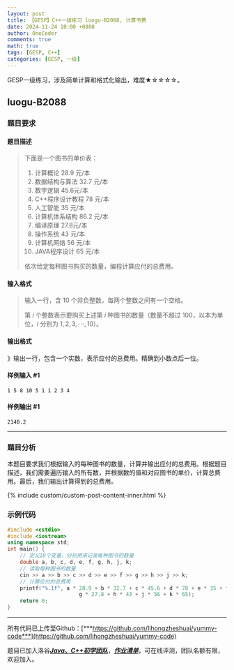 ```yaml
---
layout: post
title: 【GESP】C++一级练习 luogu-B2088, 计算书费
date: 2024-11-24 10:00 +0800
author: OneCoder
comments: true
math: true
tags: [GESP, C++]
categories: [GESP, 一级]
---
```

GESP一级练习，涉及简单计算和格式化输出，难度★☆☆☆☆。

<!--more-->

## luogu-B2088

### 题目要求

#### 题目描述

>下面是一个图书的单价表：
>
>1. 计算概论 28.9 元/本
>2. 数据结构与算法 32.7 元/本
>3. 数字逻辑 45.6元/本
>4. C++程序设计教程 78 元/本
>5. 人工智能 35 元/本
>6. 计算机体系结构 86.2 元/本
>7. 编译原理 27.8元/本
>8. 操作系统 43 元/本
>9. 计算机网络 56 元/本
>10. JAVA程序设计 65 元/本
>
>依次给定每种图书购买的数量，编程计算应付的总费用。

#### 输入格式

>输入一行，含 $10$ 个非负整数，每两个整数之间有一个空格。
>
>第 $i$ 个整数表示要购买上述第 $i$ 种图书的数量（数量不超过 $100$，以本为单位，$i$ 分别为 $1,2,3, \cdots ,10$）。

#### 输出格式

》输出一行，包含一个实数，表示应付的总费用。精确到小数点后一位。

#### 样例输入 #1

```console
1 5 8 10 5 1 1 2 3 4
```

#### 样例输出 #1

```console
2140.2
```

---

### 题目分析

本题目要求我们根据输入的每种图书的数量，计算并输出应付的总费用。根据题目描述，我们需要遍历输入的所有数，并根据数的值和对应图书的单价，计算总费用。最后，我们输出计算得到的总费用。

{% include custom/custom-post-content-inner.html %}

### 示例代码

```cpp
#include <cstdio>
#include <iostream>
using namespace std;
int main() {
    // 定义10个变量，分别用来记录每种图书的数量
    double a, b, c, d, e, f, g, h, j, k;
    // 读取每种图书的数量
    cin >> a >> b >> c >> d >> e >> f >> g >> h >> j >> k;
    // 计算应付的总费用
    printf("%.1f", a * 28.9 + b * 32.7 + c * 45.6 + d * 78 + e * 35 + f * 86.2 +
                       g * 27.8 + h * 43 + j * 56 + k * 65);
    return 0;
}
```

---

所有代码已上传至Github：[***https://github.com/lihongzheshuai/yummy-code***](https://github.com/lihongzheshuai/yummy-code)

题目已加入洛谷[***Java、C++初学团队***](https://www.luogu.com.cn/team/92228)，[***作业清单***](https://www.luogu.com.cn/team/92228#homework)，可在线评测，团队名额有限，欢迎加入。
